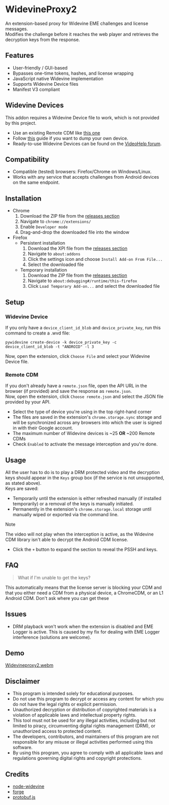 # WidevineProxy2
An extension-based proxy for Widevine EME challenges and license messages. \
Modifies the challenge before it reaches the web player and retrieves the decryption keys from the response.

## Features
+ User-friendly / GUI-based
+ Bypasses one-time tokens, hashes, and license wrapping
+ JavaScript native Widevine implementation
+ Supports Widevine Device files
+ Manifest V3 compliant

## Widevine Devices
This addon requires a Widevine Device file to work, which is not provided by this project.
+ Use an existing Remote CDM like [this one](https://github.com/user-attachments/files/18644060/remote.json)
+ Follow [this](https://forum.videohelp.com/threads/408031) guide if you want to dump your own device.
+ Ready-to-use Widevine Devices can be found on the [VideoHelp forum](https://forum.videohelp.com/forums/48).

## Compatibility
+ Compatible (tested) browsers: Firefox/Chrome on Windows/Linux.
+ Works with any service that accepts challenges from Android devices on the same endpoint.

## Installation
+ Chrome
  1. Download the ZIP file from the [releases section](https://github.com/DevLARLEY/WidevineProxy2/releases)
  2. Navigate to `chrome://extensions/`
  3. Enable `Developer mode`
  4. Drag-and-drop the downloaded file into the window
+ Firefox
  + Persistent installation
    1. Download the XPI file from the [releases section](https://github.com/DevLARLEY/WidevineProxy2/releases)
    2. Navigate to `about:addons`
    3. Click the settings icon and choose `Install Add-on From File...`
    4. Select the downloaded file
  + Temporary installation
    1. Download the ZIP file from the [releases section](https://github.com/DevLARLEY/WidevineProxy2/releases)
    2. Navigate to `about:debugging#/runtime/this-firefox`
    3. Click `Load Temporary Add-on...` and select the downloaded file

## Setup
### Widevine Device
If you only have a `device_client_id_blob` and `device_private_key`, run this command to create a .wvd file:
```
pywidevine create-device -k device_private_key -c device_client_id_blob -t "ANDROID" -l 3
```
Now, open the extension, click `Choose File` and select your Widevine Device file.

### Remote CDM
If you don't already have a `remote.json` file, open the API URL in the browser (if provided) and save the response as `remote.json`. \
Now, open the extension, click `Choose remote.json` and select the JSON file provided by your API.


+ Select the type of device you're using in the top right-hand corner
+ The files are saved in the extension's `chrome.storage.sync` storage and will be synchronized across any browsers into which the user is signed in with their Google account.
+ The maximum number of Widevine devices is ~25 **OR** ~200 Remote CDMs
+ Check `Enabled` to activate the message interception and you're done.

## Usage
All the user has to do is to play a DRM protected video and the decryption keys should appear in the `Keys` group box (if the service is not unsupported, as stated above). \
Keys are saved:
+ Temporarily until the extension is either refreshed manually (if installed temporarily) or a removal of the keys is manually initiated.
+ Permanently in the extension's `chrome.storage.local` storage until manually wiped or exported via the command line.
> [!NOTE]  
> The video will not play when the interception is active, as the Widevine CDM library isn't able to decrypt the Android CDM license.

+ Click the `+` button to expand the section to reveal the PSSH and keys.

## FAQ
> What if I'm unable to get the keys?

This automatically means that the license server is blocking your CDM and that you either need a CDM from a physical device, a ChromeCDM, or an L1 Android CDM. Don't ask where you can get these

## Issues
+ DRM playback won't work when the extension is disabled and EME Logger is active. This is caused by my fix for dealing with EME Logger interference (solutions are welcome).

## Demo
[Widevineproxy2.webm](https://github.com/user-attachments/assets/8f51cee3-50e2-4aa4-b244-afa2d0b2987e)

## Disclaimer
+ This program is intended solely for educational purposes.
+ Do not use this program to decrypt or access any content for which you do not have the legal rights or explicit permission.
+ Unauthorized decryption or distribution of copyrighted materials is a violation of applicable laws and intellectual property rights.
+ This tool must not be used for any illegal activities, including but not limited to piracy, circumventing digital rights management (DRM), or unauthorized access to protected content.
+ The developers, contributors, and maintainers of this program are not responsible for any misuse or illegal activities performed using this software.
+ By using this program, you agree to comply with all applicable laws and regulations governing digital rights and copyright protections.

## Credits
+ [node-widevine](https://github.com/Frooastside/node-widevine)
+ [forge](https://github.com/digitalbazaar/forge)
+ [protobuf.js](https://github.com/protobufjs/protobuf.js)
